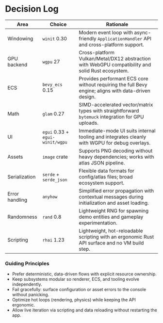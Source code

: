 # Decision Log

| Area | Choice | Rationale |
|------|--------|-----------|
| Windowing | `winit` 0.30 | Modern event loop with async-friendly `ApplicationHandler` API and cross-platform support. |
| GPU backend | `wgpu` 27 | Cross-platform Vulkan/Metal/DX12 abstraction with WebGPU compatibility and solid Rust ecosystem. |
| ECS | `bevy_ecs` 0.15 | Provides performant ECS core without requiring the full Bevy engine; aligns with data-driven design. |
| Math | `glam` 0.27 | SIMD-accelerated vector/matrix types with straightforward `bytemuck` integration for GPU uploads. |
| UI | `egui` 0.33 + `egui-winit/wgpu` | Immediate-mode UI suits internal tooling and integrates cleanly with WGPU for debug overlays. |
| Assets | `image` crate | Supports PNG decoding without heavy dependencies; works with atlas JSON pipeline. |
| Serialization | `serde` + `serde_json` | Flexible data formats for config/atlas files; broad ecosystem support. |
| Error handling | `anyhow` | Simplified error propagation with contextual messages during initialization and asset loading. |
| Randomness | `rand` 0.8 | Lightweight RNG for spawning demo entities and gameplay experimentation. |
| Scripting | `rhai` 1.23 | Lightweight, hot-reloadable scripting with an ergonomic Rust API surface and no VM build step. |

### Guiding Principles
- Prefer deterministic, data-driven flows with explicit resource ownership.
- Keep subsystems modular so renderer, ECS, and tooling evolve independently.
- Fail gracefully: surface configuration or asset errors to the console without panicking.
- Optimize hot loops (rendering, physics) while keeping the API ergonomic.
- Allow live iteration via scripting and data reloading without restarting the app.
